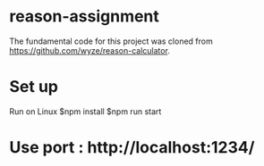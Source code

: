 # reason-assignment
The fundamental code for this project was cloned from https://github.com/wyze/reason-calculator.

# Set up
  Run on Linux
  $npm install
  $npm run start

# Use port : http://localhost:1234/

